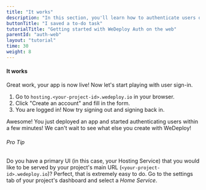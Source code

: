 ```yaml
---
title: "It works"
description: "In this section, you'll learn how to authenticate users on the web using the WeDeploy API Client."
buttonTitle: "I saved a to-do task"
tutorialTitle: "Getting started with WeDeploy Auth on the web"
parentId: "auth-web"
layout: "tutorial"
time: 30
weight: 8
---
```


#### It works

Great work, your app is now live! Now let's start playing with user sign-in.

1. Go to `hosting.<your-project-id>.wedeploy.io` in your browser.
2. Click "Create an account" and fill in the form.
3. You are logged in! Now try signing out and signing back in.

Awesome! You just deployed an app and started authenticating users within a few minutes! We can't wait to see what else you create with WeDeploy! 

<aside>

###### <span class="icon-16-star"></span> Pro Tip

Do you have a primary UI (in this case, your Hosting Service) that you would like to be served by your project's main URL (`<your-project-id>.wedeploy.io`)? Perfect, that is extremely easy to do. Go to the settings tab of your project's dashboard and select a _Home Service_.

</aside>
